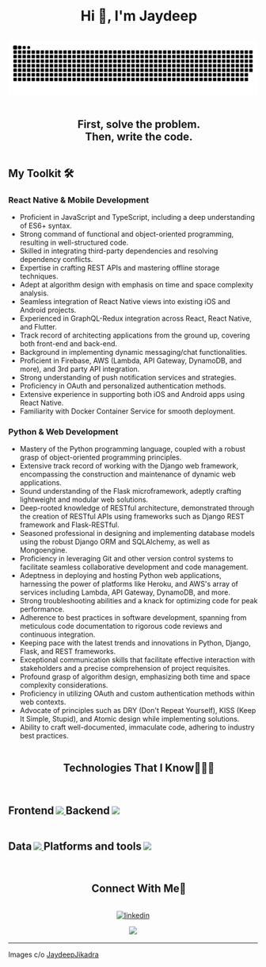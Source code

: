 <!--horizontal divider(gradiant)-->
<!-- <img src="https://user-images.githubusercontent.com/73097560/115834477-dbab4500-a447-11eb-908a-139a6edaec5c.gif"> -->

<!--h1 without bottom border-->
<div id="user-content-toc">
  <ul align="center">
    <summary><h1 style="display: inline-block">Hi 👋, I'm Jaydeep</h1></summary>
  </ul>
</div>


<!--- snake -->
<div align="center">
  <img src="https://github.com/1999AZZAR/1999AZZAR/blob/readme/resources/grid-snake.svg"
       alt="snake" /></a>
</div>


<!--h2 without bottom border-->
<div id="user-content-toc">
  <ul align="center">
    <summary><h2 style="display: inline-block">First, solve the problem. <br/>
    Then, write the code.</h2></summary>
  </ul>
</div>


<!--Intro start-->
## My Toolkit 🛠️

### React Native & Mobile Development
- Proficient in JavaScript and TypeScript, including a deep understanding of ES6+ syntax.
- Strong command of functional and object-oriented programming, resulting in well-structured code.
- Skilled in integrating third-party dependencies and resolving dependency conflicts.
- Expertise in crafting REST APIs and mastering offline storage techniques.
- Adept at algorithm design with emphasis on time and space complexity analysis.
- Seamless integration of React Native views into existing iOS and Android projects.
- Experienced in GraphQL-Redux integration across React, React Native, and Flutter.
- Track record of architecting applications from the ground up, covering both front-end and back-end.
- Background in implementing dynamic messaging/chat functionalities.
- Proficient in Firebase, AWS (Lambda, API Gateway, DynamoDB, and more), and 3rd party API integration.
- Strong understanding of push notification services and strategies.
- Proficiency in OAuth and personalized authentication methods.
- Extensive experience in supporting both iOS and Android apps using React Native.
- Familiarity with Docker Container Service for smooth deployment.

### Python & Web Development
- Mastery of the Python programming language, coupled with a robust grasp of object-oriented programming principles.
- Extensive track record of working with the Django web framework, encompassing the construction and maintenance of dynamic web applications.
- Sound understanding of the Flask microframework, adeptly crafting lightweight and modular web solutions.
- Deep-rooted knowledge of RESTful architecture, demonstrated through the creation of RESTful APIs using frameworks such as Django REST framework and Flask-RESTful.
- Seasoned professional in designing and implementing database models using the robust Django ORM and SQLAlchemy, as well as Mongoengine.
- Proficiency in leveraging Git and other version control systems to facilitate seamless collaborative development and code management.
- Adeptness in deploying and hosting Python web applications, harnessing the power of platforms like Heroku, and AWS's array of services including Lambda, API Gateway, DynamoDB, and more.
- Strong troubleshooting abilities and a knack for optimizing code for peak performance.
- Adherence to best practices in software development, spanning from meticulous code documentation to rigorous code reviews and continuous integration.
- Keeping pace with the latest trends and innovations in Python, Django, Flask, and REST frameworks.
- Exceptional communication skills that facilitate effective interaction with stakeholders and a precise comprehension of project requisites.
- Profound grasp of algorithm design, emphasizing both time and space complexity considerations.
- Proficiency in utilizing OAuth and custom authentication methods within web contexts.
- Advocate of principles such as DRY (Don't Repeat Yourself), KISS (Keep It Simple, Stupid), and Atomic design while implementing solutions.
- Ability to craft well-documented, immaculate code, adhering to industry best practices.

<!--Intro end-->


<!--h1 without bottom border-->
<div id="user-content-toc">
  <ul align="center">
    <summary><h2 style="display: inline-block">Technologies That I Know👨🏻‍💻</h2></summary>
  </ul>
</div>
<!--tech stack icons-->

<p align="center">
  <h2 style="display: inline-block">Frontend</h2>
  <a href="https://skillicons.dev" align="center">
    <!-- UI -->
    <img src="https://skillicons.dev/icons?i=react,flutter,redux,tailwind,js,ts,bootstrap,materialui,html,css,jquery" />
  </a>
  
  <h2 style="display: inline-block">Backend</h2>
  <a href="https://skillicons.dev">
    <!-- Backend -->
    <img src="https://skillicons.dev/icons?i=express,java,nodejs,django,flask,fastapi&perline=14" /><br/>
  </a>
  
  <h2 style="display: inline-block">Data</h2>
  <a href="https://skillicons.dev">
    <!-- DB -->
    <img src="https://skillicons.dev/icons?i=dynamodb,mongodb,mysql,sqlite,postgres&perline=14" />
  </a>
  
  <h2 style="display: inline-block">Platforms and tools</h2>
  <a href="https://skillicons.dev">
    <!-- DB -->
    <img src="https://skillicons.dev/icons?i=docker,aws,dynamodb,firebase,figma,git,github,postman,vscode,eclipse,androidstudio,gradle,jenkins,maven,selenium&perline=14" />
  </a>
</p>


<!-- Connect with me -->
<!--h2 without bottom border-->
<div id="user-content-toc">
  <ul align="center">
    <summary><h2 style="display: inline-block">Connect With Me🤝</h2></summary>
  </ul>
</div>

<!--icons and links-->
<p align="center">
<a href="https://www.linkedin.com/in/jaydeep-jikadra-a2284666/" target="blank"><img align="center" src="https://user-images.githubusercontent.com/88904952/234979284-68c11d7f-1acc-4f0c-ac78-044e1037d7b0.png" alt="linkedin" height="50" width="50" /></a>
</p>


<!--profile visit count-->
<div align="center">
  
[![](https://visitcount.itsvg.in/api?id=JaydeepJikadra&label=Profile%20Views&color=5&pretty=false)](https://visitcount.itsvg.in)
  
</div>

<!--horizontal divider(gradiant)-->
<!-- <img src="https://user-images.githubusercontent.com/73097560/115834477-dbab4500-a447-11eb-908a-139a6edaec5c.gif"> -->

----------------------------------------------------------------------
Images c/o [JaydeepJikadra](https://github.com/JaydeepJikadra)
